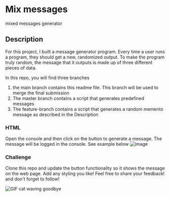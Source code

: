 # Mix messages
mixed messages generator

## Description
For this project, I built a message generator program. Every time a user runs a program, they should get a new, randomized output. To make the program truly random, the message that it outputs is made up of  three different pieces of data.

In this repo, you will find three branches
1. the main branch contains this readme file. This branch will be used to merge the final submission
2. The master branch contains a script that generates predefined messages
3. The feature-branch contains a script that generates a random memento message as described in the Description

### HTML
Open the console and then click on the button to generate a message. The message will be logged in the console. See example below
![image](https://github.com/user-attachments/assets/7656da14-1fd4-4667-8e5f-2e644dc86cd9)

### Challenge
Clone this repo and update the button functionality so it shows the message on the web page. Add any styling you like!
Feel free to share your feedback! and don't forget to follow!

![GIF cat waving goodbye](https://media.giphy.com/media/1ccd9l2mnpOQz96MZM/giphy.gif?cid=790b7611dmusy2w7ytxqip4aagnfe5vh992kl1rhnwyehl8x&ep=v1_gifs_search&rid=giphy.gif&ct=g)
